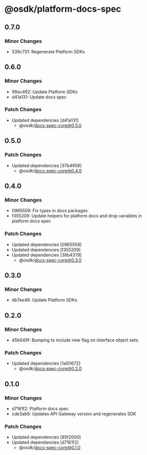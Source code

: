 # @osdk/platform-docs-spec

## 0.7.0

### Minor Changes

- 539c731: Regenerate Platform SDKs

## 0.6.0

### Minor Changes

- 98ec492: Update Platform SDKs
- d41a131: Update docs spec

### Patch Changes

- Updated dependencies [d41a131]
  - @osdk/docs-spec-core@0.5.0

## 0.5.0

### Patch Changes

- Updated dependencies [37b4958]
  - @osdk/docs-spec-core@0.4.0

## 0.4.0

### Minor Changes

- 0965559: Fix types in docs packages
- f355209: Update helpers for platform docs and drop variables in platform docs spec

### Patch Changes

- Updated dependencies [0965559]
- Updated dependencies [f355209]
- Updated dependencies [38b4379]
  - @osdk/docs-spec-core@0.3.0

## 0.3.0

### Minor Changes

- db7ee48: Update Platform SDKs

## 0.2.0

### Minor Changes

- 45b549f: Bumping to include new flag on interface object sets.

### Patch Changes

- Updated dependencies [1a50672]
  - @osdk/docs-spec-core@0.2.0

## 0.1.0

### Minor Changes

- d7161f2: Platform docs spec
- cde3ab6: Updates API Gateway version and regenerates SDK

### Patch Changes

- Updated dependencies [85f2000]
- Updated dependencies [d7161f2]
  - @osdk/docs-spec-core@0.1.0
